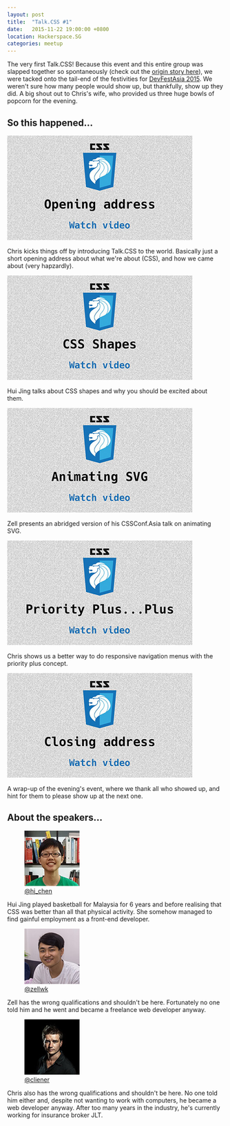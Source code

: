 ```yaml
---
layout: post
title:  "Talk.CSS #1"
date:   2015-11-22 19:00:00 +0800
location: Hackerspace.SG
categories: meetup
---
```


The very first Talk.CSS! Because this event and this entire group was slapped together so spontaneously (check out the [origin story here](/about)), we were tacked onto the tail-end of the festivities for [DevFestAsia 2015](http://2015.devfest.asia/). We weren't sure how many people would show up, but thankfully, show up they did. A big shout out to Chris's wife, who provided us three huge bowls of popcorn for the evening.

## So this happened...

<div class="c-videos">
  <div class="c-video">
    <a class="c-video__link" href="https://youtu.be/fCYbIVEzFKs" target="_blank">
      <img class="c-video__img" src="/img/talk-1/s101-opening-address.jpg" srcset="/img/talk-1/s101-opening-address@2x.jpg 2x" alt="Link to opening address video"/>
    </a>
    <p class="c-video__desc">Chris kicks things off by introducing Talk.CSS to the world. Basically just a short opening address about what we're about (CSS), and how we came about (very hapzardly).</p>
  </div>

  <div class="c-video">
    <a class="c-video__link" href="https://youtu.be/z4s_UxLyA-c" target="_blank">
      <img class="c-video__img" src="/img/talk-1/s102-css-shapes.jpg" srcset="/img/talk-1/s102-css-shapes@2x.jpg 2x" alt="Link to talk on CSS shapes"/>
    </a>
    <p class="c-video__desc">Hui Jing talks about CSS shapes and why you should be excited about them.</p>
  </div>

  <div class="c-video">
    <a class="c-video__link" href="https://youtu.be/1cb7OFJyZAw" target="_blank">
      <img class="c-video__img" src="/img/talk-1/s103-animating-svg.jpg" srcset="/img/talk-1/s103-animating-svg@2x.jpg 2x" alt="Link to talk on Animating SVG"/>
    </a>
    <p class="c-video__desc">Zell presents an abridged version of his CSSConf.Asia talk on animating SVG.</p>
  </div>

  <div class="c-video">
    <a class="c-video__link" href="https://youtu.be/how93Wq_jQw" target="_blank">
      <img class="c-video__img" src="/img/talk-1/s104-priority-plus.jpg" srcset="/img/talk-1/s104-priority-plus@2x.jpg 2x" alt="Link to talk on Priority plus"/>
    </a>
    <p class="c-video__desc">Chris shows us a better way to do responsive navigation menus with the priority plus concept.</p>
  </div>

  <div class="c-video">
    <a class="c-video__link" href="https://youtu.be/8w4vPcQMjq0" target="_blank">
      <img class="c-video__img" src="/img/talk-1/s105-closing-address.jpg" srcset="/img/talk-1/s105-closing-address@2x.jpg 2x" alt="Link to closing address video"/>
    </a>
    <p class="c-video__desc">A wrap-up of the evening's event, where we thank all who showed up, and hint for them to please show up at the next one.</p>
  </div>
</div>

## About the speakers...

<div class="o-flex c-speakers">
  <div class="o-flex3__item c-speaker">
    <figure>
      <img class="c-speaker__img" src="/img/talk-1/chj.jpg" srcset="/img/talk-1/chj@2x.jpg 2x" alt="Chen Hui Jing"/>
      <figcaption><a class="c-speaker__link" href="https://twitter.com/hj_chen">@hj_chen</a></figcaption>
    </figure>
    <p class="c-speaker__intro">Hui Jing played basketball for Malaysia for 6 years and before realising that CSS was better than all that physical activity. She somehow managed to find gainful employment as a front-end developer.</p>
  </div>

  <div class="o-flex3__item c-speaker">
    <figure>
      <img class="c-speaker__img" src="/img/talk-1/zell.jpg" srcset="/img/talk-1/zell@2x.jpg 2x" alt="Zell Liew"/>
      <figcaption><a class="c-speaker__link" href="https://twitter.com/zellwk">@zellwk</a></figcaption>
    </figure>
    <p class="c-speaker__intro">Zell has the wrong qualifications and shouldn't be here. Fortunately no one told him and he went and became a freelance web developer anyway.</p>
  </div>

  <div class="o-flex3__item c-speaker">
    <figure>
      <img class="c-speaker__img" src="/img/talk-1/chris.jpg" srcset="/img/talk-1/chris@2x.jpg 2x" alt="Chris Lienert"/>
      <figcaption><a class="c-speaker__link" href="https://twitter.com/cliener">@cliener</a></figcaption>
    </figure>
    <p class="c-speaker__intro">Chris also has the wrong qualifications and shouldn't be here. No one told him either and, despite not wanting to work with computers, he became a web developer anyway. After too many years in the industry, he's currently working for insurance broker JLT.</p>
  </div>

</div>
